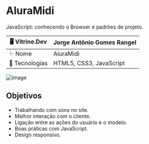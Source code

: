 # AluraMidi

JavaScript: conhecendo o Browser e padrões de projeto.

| 🖥️ Vitrine.Dev |  Jorge Antônio Gomes Rangel   |
| -------------  | --- |
| ✨ Nome        | AluraMidi
| 📜 Tecnologias | HTML5, CSS3, JavaScript

<!-- Inserir imagem com a #vitrinedev ao final do link -->
![image](https://github.com/JorgeRangell/AluraMidi/assets/101427212/598b4a60-7dd8-439c-b877-c8c89373c9fe)


## Objetivos

* Trabalhando com sons no site.
* Melhor interação com o cliente.
* Ligação entre as ações do usuário e o modelo.
* Boas práticas com JavaScript.
* Design responsivo.
